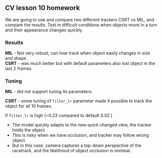 ## CV lesson 10 homework
We are going to use and compare two different trackers CSRT vs MIL, and compare the results.
Test in difficult conditions when objects move in a turn and their appearance changes quickly.

### Results
**MIL** - Not very robust, can lose track when object easily changes in size and shape.  
**CSRT** - was much better but with default parameters also lost object in the last 2 frames.

### Tuning
**MIL** - did not support tuning its parameters.

**CSRT** - some tuning of `filter_lr` parameter made it possible to track the object for all 10 frames.  

If `filter_lr` is high (~0.23 compared to default 0.02 )
- The model quickly adapts to the new quick changed view, the tracker holds the object.
- This is risky when we have occlusion, and tracker may follow wrong object.
- But in this case, camera captures a top-down perspective of the racetrack, and the likelihood of object occlusion is minimal.

